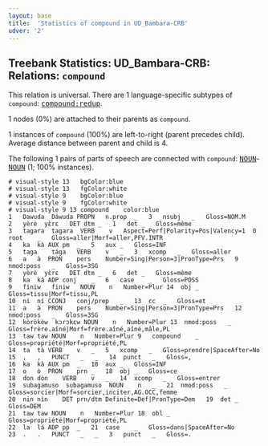 ```yaml
---
layout: base
title:  'Statistics of compound in UD_Bambara-CRB'
udver: '2'
---
```


## Treebank Statistics: UD_Bambara-CRB: Relations: `compound`

This relation is universal.
There are 1 language-specific subtypes of `compound`: <tt><a href="bm_crb-dep-compound-redup.html">compound:redup</a></tt>.

1 nodes (0%) are attached to their parents as `compound`.

1 instances of `compound` (100%) are left-to-right (parent precedes child).
Average distance between parent and child is 4.

The following 1 pairs of parts of speech are connected with `compound`: <tt><a href="bm_crb-pos-NOUN.html">NOUN</a></tt>-<tt><a href="bm_crb-pos-NOUN.html">NOUN</a></tt> (1; 100% instances).


~~~ conllu
# visual-style 13	bgColor:blue
# visual-style 13	fgColor:white
# visual-style 9	bgColor:blue
# visual-style 9	fgColor:white
# visual-style 9 13 compound	color:blue
1	Dawuda	Dáwuda	PROPN	n.prop	_	3	nsubj	_	Gloss=NOM.M
2	yèrè	yɛ̀rɛ	DET	dtm	_	1	det	_	Gloss=même
3	tagara	tagara	VERB	v	Aspect=Perf|Polarity=Pos|Valency=1	0	root	_	Gloss=aller|Morf=aller,PFV.INTR
4	ka	kà	AUX	pm	_	5	aux	_	Gloss=INF
5	taga	tága	VERB	v	_	3	xcomp	_	Gloss=aller
6	a	à	PRON	pers	Number=Sing|Person=3|PronType=Prs	9	nmod:poss	_	Gloss=3SG
7	yèrè	yɛ̀rɛ	DET	dtm	_	6	det	_	Gloss=même
8	ka	ká	ADP	conj	_	6	case	_	Gloss=POSS
9	finiw	finiw	NOUN	n	Number=Plur	14	obj	_	Gloss=tissu|Morf=tissu,PL
10	ni	ní	CCONJ	conj/prep	_	13	cc	_	Gloss=et
11	a	à	PRON	pers	Number=Sing|Person=3|PronType=Prs	12	nmod:poss	_	Gloss=3SG
12	kòròkèw	kɔrɔkɛw	NOUN	n	Number=Plur	13	nmod:poss	_	Gloss=frère.aîné|Morf=frère.aîné,aîné,mâle,PL
13	taw	taw	NOUN	n	Number=Plur	9	compound	_	Gloss=propriété|Morf=propriété,PL
14	ta	tà	VERB	v	_	5	xcomp	_	Gloss=prendre|SpaceAfter=No
15	,	,	PUNCT	_	_	14	punct	_	Gloss=,
16	ka	kà	AUX	pm	_	18	aux	_	Gloss=INF
17	o	ò	PRON	prn	_	18	obj	_	Gloss=ce
18	don	dòn	VERB	v	_	14	xcomp	_	Gloss=entrer
19	subagamuso	subagamuso	NOUN	n	_	21	nmod:poss	_	Gloss=sorcier|Morf=sorcier,inciter,AG.OCC,femme
20	nin	nìn	DET	prn/dtm	Definite=Def|PronType=Dem	19	det	_	Gloss=DEM
21	taw	taw	NOUN	n	Number=Plur	18	obl	_	Gloss=propriété|Morf=propriété,PL
22	la	lá	ADP	pp	_	21	case	_	Gloss=dans|SpaceAfter=No
23	.	.	PUNCT	_	_	3	punct	_	Gloss=.

~~~


